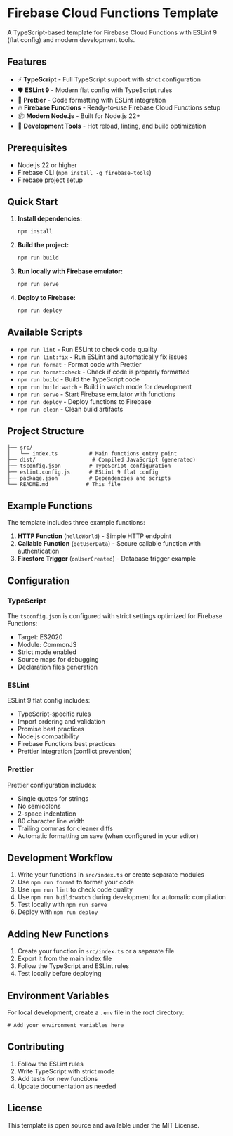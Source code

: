 # Firebase Cloud Functions Template

A TypeScript-based template for Firebase Cloud Functions with ESLint 9 (flat config) and modern development tools.

## Features

- ⚡ **TypeScript** - Full TypeScript support with strict configuration
- 🛡️ **ESLint 9** - Modern flat config with TypeScript rules
- 🎨 **Prettier** - Code formatting with ESLint integration
- 🔥 **Firebase Functions** - Ready-to-use Firebase Cloud Functions setup
- 📦 **Modern Node.js** - Built for Node.js 22+
- 🚀 **Development Tools** - Hot reload, linting, and build optimization

## Prerequisites

- Node.js 22 or higher
- Firebase CLI (`npm install -g firebase-tools`)
- Firebase project setup

## Quick Start

1. **Install dependencies:**

   ```bash
   npm install
   ```

2. **Build the project:**

   ```bash
   npm run build
   ```

3. **Run locally with Firebase emulator:**

   ```bash
   npm run serve
   ```

4. **Deploy to Firebase:**
   ```bash
   npm run deploy
   ```

## Available Scripts

- `npm run lint` - Run ESLint to check code quality
- `npm run lint:fix` - Run ESLint and automatically fix issues
- `npm run format` - Format code with Prettier
- `npm run format:check` - Check if code is properly formatted
- `npm run build` - Build the TypeScript code
- `npm run build:watch` - Build in watch mode for development
- `npm run serve` - Start Firebase emulator with functions
- `npm run deploy` - Deploy functions to Firebase
- `npm run clean` - Clean build artifacts

## Project Structure

```
├── src/
│   └── index.ts          # Main functions entry point
├── dist/                  # Compiled JavaScript (generated)
├── tsconfig.json         # TypeScript configuration
├── eslint.config.js      # ESLint 9 flat config
├── package.json          # Dependencies and scripts
└── README.md            # This file
```

## Example Functions

The template includes three example functions:

1. **HTTP Function** (`helloWorld`) - Simple HTTP endpoint
2. **Callable Function** (`getUserData`) - Secure callable function with authentication
3. **Firestore Trigger** (`onUserCreated`) - Database trigger example

## Configuration

### TypeScript

The `tsconfig.json` is configured with strict settings optimized for Firebase Functions:

- Target: ES2020
- Module: CommonJS
- Strict mode enabled
- Source maps for debugging
- Declaration files generation

### ESLint

ESLint 9 flat config includes:

- TypeScript-specific rules
- Import ordering and validation
- Promise best practices
- Node.js compatibility
- Firebase Functions best practices
- Prettier integration (conflict prevention)

### Prettier

Prettier configuration includes:

- Single quotes for strings
- No semicolons
- 2-space indentation
- 80 character line width
- Trailing commas for cleaner diffs
- Automatic formatting on save (when configured in your editor)

## Development Workflow

1. Write your functions in `src/index.ts` or create separate modules
2. Use `npm run format` to format your code
3. Use `npm run lint` to check code quality
4. Use `npm run build:watch` during development for automatic compilation
5. Test locally with `npm run serve`
6. Deploy with `npm run deploy`

## Adding New Functions

1. Create your function in `src/index.ts` or a separate file
2. Export it from the main index file
3. Follow the TypeScript and ESLint rules
4. Test locally before deploying

## Environment Variables

For local development, create a `.env` file in the root directory:

```env
# Add your environment variables here
```

## Contributing

1. Follow the ESLint rules
2. Write TypeScript with strict mode
3. Add tests for new functions
4. Update documentation as needed

## License

This template is open source and available under the MIT License.
